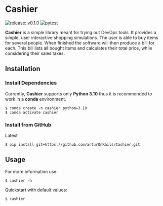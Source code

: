 # Cashier

[![release: v0.1.0](https://img.shields.io/badge/rel-v0.1.0-blue.svg)](https://github.com/arturOnRails/Cashier)
[![pytest](https://github.com/arturOnRails/Cashier/actions/workflows/pytest.yml/badge.svg)](https://github.com/arturOnRails/Cashier/actions)

**Cashier** is a simple library meant for trying out DevOps tools.
It provides a simple, user interactive shopping simulations.
The user is able to buy items for several people.
When finished the software will then produce a bill for each.
This bill lists all bought items and calculates their total price, 
while considering their sales taxes.


## Installation

### Install Dependencies

Currently, **Cashier** supports only **Python 3.10** thus it is recommended 
to work in a **conda** environment.

```shell
$ conda create -n cashier python=3.10
$ conda activate cashier
```

### Install from GitHub

Latest

```shell
$ pip install git+https://github.com/arturOnRails/Cashier.git 
```

## Usage

For more information use:

```shell
$ cashier -h
```

Quickstart with default values:

```shell
$ cashier
```
